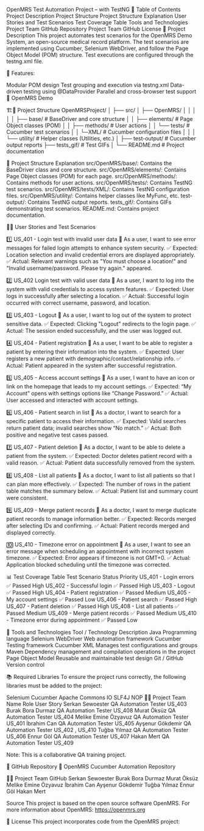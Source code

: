 OpenMRS Test Automation Project – with TestNG
📌 Table of Contents
Project Description
Project Structure
Project Structure Explanation
User Stories and Test Scenarios
Test Coverage Table
Tools and Technologies
Project Team
GitHub Repository
Project Team GitHub
License
📝 Project Description
This project automates test scenarios for the OpenMRS Demo System, an open-source medical record platform.
The test scenarios are implemented using Cucumber, Selenium WebDriver, and follow the Page Object Model (POM) structure.
Test executions are configured through the testng.xml file.

📅 Features:

Modular POM design
Test grouping and execution via testng.xml
Data-driven testing using @DataProvider
Parallel and cross-browser test support
🔗 OpenMRS Demo

🏗️🚛 Project Structure
OpenMRSProject/
│
├── src/
│   ├── OpenMRS/
│   │    │ 
│   │    ├── base/             # BaseDriver and core structure
│   │    ├── elements/         # Page Object classes (POM)
│   │    ├── methods/          # User actions
│   │    └── tests/            # Cucumber test scenarios
│   │        └─XML/            # Cucumber configuration files
│   │
│   └── utility/               # Helper classes (Utilities, etc.)
│
├── test-output/               # Cucumber output reports
├── tests_gif/                 # Test GIFs
│ 
└── README.md                  # Project documentation

📖 Project Structure Explanation
src/OpenMRS/base/: Contains the BaseDriver class and core structure.
src/OpenMRS/elements/: Contains Page Object classes (POM) for each page.
src/OpenMRS/methods/: Contains methods for user actions.
src/OpenMRS/tests/: Contains TestNG test scenarios.
src/OpenMRS/tests/XML/: Contains TestNG configuration files.
src/OpenMRS/utility/: Contains helper classes like MyFunc, etc.
test-output/: Contains TestNG output reports.
tests_gif/: Contains GIFs demonstrating test scenarios.
README.md: Contains project documentation.

🧑‍💻 User Stories and Test Scenarios

1️⃣ US_401 - Login test with invalid user data
📌 As a user, I want to see error messages for failed login attempts to enhance system security.
✅ Expected: Location selection and invalid credential errors are displayed appropriately.
✅ Actual: Relevant warnings such as "You must choose a location!" and "Invalid username/password. Please try again." appeared.



2️⃣ US_402 Login test with valid user data
📌 As a user, I want to log into the system with valid credentials to access system features.
✅ Expected: User logs in successfully after selecting a location.
✅ Actual: Successful login occurred with correct username, password, and location.



3️⃣ US_403 - Logout
📌 As a user, I want to log out of the system to protect sensitive data.
✅ Expected: Clicking "Logout" redirects to the login page.
✅ Actual: The session ended successfully, and the user was logged out.



4️⃣ US_404 - Patient registration
📌 As a user, I want to be able to register a patient by entering their information into the system.
✅ Expected: User registers a new patient with demographic/contact/relationship info.
✅ Actual: Patient appeared in the system after successful registration.



5️⃣ US_405 - Access account settings
📌 As a user, I want to have an icon or link on the homepage that leads to my account settings.
✅ Expected: “My Account” opens with settings options like “Change Password.”
✅ Actual: User accessed and interacted with account settings.



6️⃣ US_406 - Patient search in list
📌 As a doctor, I want to search for a specific patient to access their information.
✅ Expected: Valid searches return patient data; invalid searches show “No match.”
✅ Actual: Both positive and negative test cases passed.



7️⃣ US_407 - Patient deletion
📌 As a doctor, I want to be able to delete a patient from the system.
✅ Expected: Doctor deletes patient record with a valid reason.
✅ Actual: Patient data successfully removed from the system.



8️⃣ US_408 - List all patients
📌 As a doctor, I want to list all patients so that I can plan more effectively.
✅ Expected: The number of rows in the patient table matches the summary below.
✅ Actual: Patient list and summary count were consistent.



9️⃣ US_409 - Merge patient records
📌 As a doctor, I want to merge duplicate patient records to manage information better.
✅ Expected: Records merged after selecting IDs and confirming.
✅ Actual: Patient records merged and displayed correctly.



🔟 US_410 - Timezone error on appointment
📌 As a user, I want to see an error message when scheduling an appointment with incorrect system timezone.
✅ Expected: Error appears if timezone is not GMT+0.
✅ Actual: Application blocked scheduling until the timezone was corrected.



📊 Test Coverage Table
Test Scenario	Status	Priority
US_401 - Login errors	✅ Passed	High
US_402 - Successful login	✅ Passed	High
US_403 - Logout	✅ Passed	High
US_404 - Patient registration	✅ Passed	Medium
US_405 - My account settings	✅ Passed	Low
US_406 - Patient search	✅ Passed	High
US_407 - Patient deletion	✅ Passed	High
US_408 - List all patients	✅ Passed	Medium
US_409 - Merge patient records	✅ Passed	Medium
US_410 - Timezone error during appointment	✅ Passed	Low

🚀 Tools and Technologies
Tool / Technology	Description
Java	Programming language
Selenium WebDriver	Web automation framework
Cucumber	Testing framework
Cucumber XML	Manages test configurations and groups
Maven	Dependency management and compilation operations in the project
Page Object Model	Reusable and maintainable test design
Git / GitHub	Version control

📚 Required Libraries
To ensure the project runs correctly, the following libraries must be added to the project:

Selenium
Cucumber
Apache Commons IO
SLF4J NOP
👨‍💻 Project Team
Name	Role	User Story
Serkan Sewoester QA Automation Tester US_403
Burak Bora Durmaz QA Automation Tester US_408
Murat Öksüz QA Automation Tester US_404
Melike Emine Özyavuz QA Automation Tester US_401
İbrahim Can QA Automation Tester US_405
Ayşenur Gökdemir QA Automation Tester US_402 , US_410
Tuğba Yılmaz QA Automation Tester US_406
Ennur Göl QA Automation Tester US_407
Hakan Mert QA Automation Tester US_409


Note: This is a collaborative QA training project.

🔗 GitHub Repository
📂 OpenMRS Cucumber Automation Repository

👨‍💻 Project Team GitHub
Serkan Sewoester
Burak Bora Durmaz 
Murat Öksüz
Melike Emine Özyavuz
İbrahim Can
Ayşenur Gökdemir
Tuğba Yılmaz
Ennur Göl
Hakan Mert

Source
This project is based on the open source software OpenMRS. For more information about OpenMRS: https://openmrs.org

📝 License
This project incorporates code from the OpenMRS project: 
